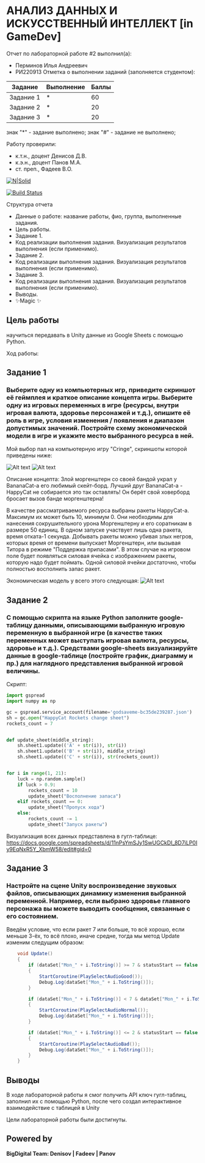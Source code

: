 # АНАЛИЗ ДАННЫХ И ИСКУССТВЕННЫЙ ИНТЕЛЛЕКТ [in GameDev]
Отчет по лабораторной работе #2 выполнил(а):
- Перминов Илья Андреевич
- РИ220913
Отметка о выполнении заданий (заполняется студентом):

| Задание | Выполнение | Баллы |
| ------ | ------ | ------ |
| Задание 1 | * | 60 |
| Задание 2 | * | 20 |
| Задание 3 | * | 20 |

знак "*" - задание выполнено; знак "#" - задание не выполнено;

Работу проверили:
- к.т.н., доцент Денисов Д.В.
- к.э.н., доцент Панов М.А.
- ст. преп., Фадеев В.О.

[![N|Solid](https://cldup.com/dTxpPi9lDf.thumb.png)](https://nodesource.com/products/nsolid)

[![Build Status](https://travis-ci.org/joemccann/dillinger.svg?branch=master)](https://travis-ci.org/joemccann/dillinger)

Структура отчета

- Данные о работе: название работы, фио, группа, выполненные задания.
- Цель работы.
- Задание 1.
- Код реализации выполнения задания. Визуализация результатов выполнения (если применимо).
- Задание 2.
- Код реализации выполнения задания. Визуализация результатов выполнения (если применимо).
- Задание 3.
- Код реализации выполнения задания. Визуализация результатов выполнения (если применимо).
- Выводы.
- ✨Magic ✨

## Цель работы
научиться передавать в Unity данные из Google Sheets с помощью Python.

Ход работы:

## Задание 1
### Выберите одну из компьютерных игр, приведите скриншот её геймплея и краткое описание концепта игры. Выберите одну из игровых переменных в игре (ресурсы, внутри игровая валюта, здоровье персонажей и т.д.), опишите её роль в игре, условия изменения / появления и диапазон допустимых значений. Постройте схему экономической модели в игре и укажите место выбранного ресурса в ней.


Мой выбор пал на компьютерную игру "Cringe", скриншоты которой приведены ниже:

![Alt text](https://sun9-42.userapi.com/impg/rOYkIMtj-MBFUiSm2hUqR4Gkfe1mlwPllshRXg/Numx84JqrsE.jpg?size=1920x1080&quality=96&sign=c14d3592c304ad736c126bbd61e91205&type=album "Optional title")
![Alt text](https://sun9-38.userapi.com/impg/wIX9zGfU1ZuZqNYPK0Ns_xCDbsNdHzlDqmgaaw/ZaVpCHQWOqo.jpg?size=1920x1080&quality=96&sign=aac95546b135fa46a74da7f53b93a2ca&type=album "Optional title")

Описание концепта: Злой моргенштерн со своей бандой украл у BananaCat-а его любимый скейт-борд. Лучший друг BananaCat-а - HappyCat не собирается это так оставлять! Он берёт свой ховерборд бросает вызов банде моргенштерна!

В качестве рассматриваемого ресурса выбраны ракеты HappyCat-а. Максимум их может быть 10, минимум 0. Они необходимы для нанесения сокрушительного урона Моргенштерну и его соратникам в размере 50 единиц. В одном запуске участвует лишь одна ракета, время отката-1 секунда. Добывать ракеты можно убивая злых негров, которых время от времени выпускает Моргенштерн, или вызывая Титора в режиме "Поддержка припасами". В этом случае на игровом поле будет появляться силовая ячейка с изображением ракеты, которую надо будет поймать. Одной силовой ячейки достаточно, чтобы полностью восполнить запас ракет. 

Экономическая модель у всего этого следующая:
![Alt text](https://sun9-78.userapi.com/impg/jILG7yPNWXsOli6pH3Ix3zmBefj41i8KiHk4xg/8qGbU_ME3iQ.jpg?size=1920x1080&quality=96&sign=993624afb4a025c3fd08e4d4d95d8a19&type=album "Optional title")
## Задание 2
### С помощью скрипта на языке Python заполните google-таблицу данными, описывающими выбранную игровую переменную в выбранной игре (в качестве таких переменных может выступать игровая валюта, ресурсы, здоровье и т.д.). Средствами google-sheets визуализируйте данные в google-таблице (постройте график, диаграмму и пр.) для наглядного представления выбранной игровой величины.

Скрипт:

```py
import gspread
import numpy as np

gc = gspread.service_account(filename='godsaveme-bc35de239287.json')
sh = gc.open("HappyCat Rockets change sheet")
rockets_count = 7


def update_sheet(middle_string):
    sh.sheet1.update(('A' + str(i)), str(i))
    sh.sheet1.update(('B' + str(i)), middle_string)
    sh.sheet1.update(('C' + str(i)), str(rockets_count))


for i in range(1, 21):
    luck = np.random.sample()
    if luck > 0.9:
        rockets_count = 10
        update_sheet("Восполнение запаса")
    elif rockets_count == 0:
        update_sheet("Пропуск хода")
    else:
        rockets_count -= 1
        update_sheet("Запуск ракеты")

```

Визуализация всех данных представлена в гугл-таблице: https://docs.google.com/spreadsheets/d/11nPsYmSJy1SwUGCkDI_8D7iLP0Iy9EqNxR5Y_XbmW58/edit#gid=0

## Задание 3
### Настройте на сцене Unity воспроизведение звуковых файлов, описывающих динамику изменения выбранной переменной. Например, если выбрано здоровье главного персонажа вы можете выводить сообщения, связанные с его состоянием.

Введём условие, что если ракет 7 или больше, то всё хорошо, если меньше 3-ёх, то всё плохо, иначе средне, тогда мы метод Update изменим следущим образом:
```cs
    void Update()
    {
        if (dataSet["Mon_" + i.ToString()] >= 7 & statusStart == false & i != dataSet.Count)
        {
            StartCoroutine(PlaySelectAudioGood());
            Debug.Log(dataSet["Mon_" + i.ToString()]);
        }

        if (dataSet["Mon_" + i.ToString()] < 7 & dataSet["Mon_" + i.ToString()] > 2 & statusStart == false & i != dataSet.Count)
        {
            StartCoroutine(PlaySelectAudioNormal());
            Debug.Log(dataSet["Mon_" + i.ToString()]);
        }

        if (dataSet["Mon_" + i.ToString()] <= 2 & statusStart == false & i != dataSet.Count)
        {
            StartCoroutine(PlaySelectAudioBad());
            Debug.Log(dataSet["Mon_" + i.ToString()]);
        }
    }
```

## Выводы

В ходе лабораторной работы я смог получить API ключ гугл-таблиц, заполнил их с помощью Python, после чего создал интерактивное взаимодействие с таблицей в Unity

Цели лабораторной работы были достигнуты.
## Powered by

**BigDigital Team: Denisov | Fadeev | Panov**
